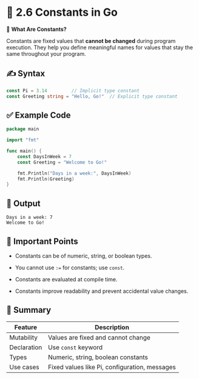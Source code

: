 # 📘 2.6 Constants in Go

🧠 **What Are Constants?**

Constants are fixed values that **cannot be changed** during program execution. They help you define meaningful names for values that stay the same throughout your program.


## ✍️ Syntax

```go
const Pi = 3.14         // Implicit type constant
const Greeting string = "Hello, Go!"  // Explicit type constant

```

## ✅ Example Code

```go
package main

import "fmt"

func main() {
    const DaysInWeek = 7
    const Greeting = "Welcome to Go!"

    fmt.Println("Days in a week:", DaysInWeek)
    fmt.Println(Greeting)
}

```

## 🔎 Output

```
Days in a week: 7
Welcome to Go!

```

## 🔐 Important Points

- Constants can be of numeric, string, or boolean types.

- You cannot use `:=` for constants; use `const`.

- Constants are evaluated at compile time.

- Constants improve readability and prevent accidental value changes.

## 🧹 Summary

| Feature     | Description                                   |
| ----------- | --------------------------------------------- |
| Mutability  | Values are fixed and cannot change            |
| Declaration | Use `const` keyword                           |
| Types       | Numeric, string, boolean constants            |
| Use cases   | Fixed values like Pi, configuration, messages |


